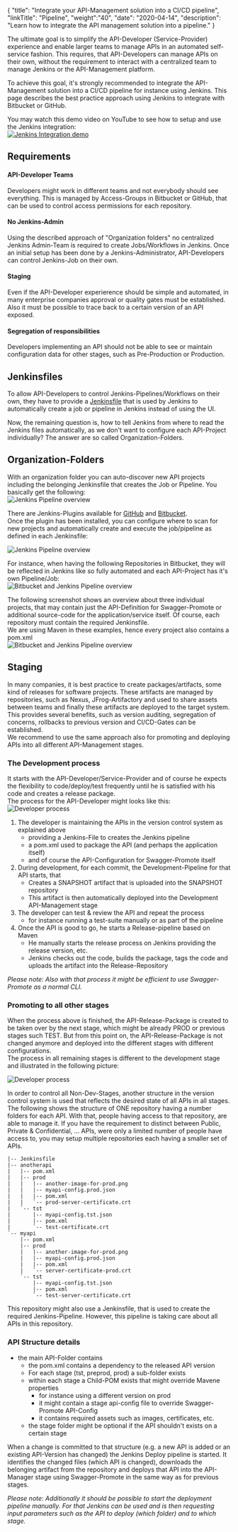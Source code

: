 {
"title": "Integrate your API-Management solution into a CI/CD pipeline",
"linkTitle": "Pipeline",
"weight":"40",
"date": "2020-04-14",
"description": "Learn how to integrate the API management solution into a pipeline."
}

The ultimate goal is to simplify the API-Developer (Service-Provider) experience and enable larger teams to manage APIs in an automated self-service fashion. This requires, that API-Developers can manage APIs on their own, without the requirement to interact with a centralized team to manage Jenkins or the API-Management platform.  

To achieve this goal, it's strongly recommended to integrate the API-Management solution into a CI/CD pipeline for instance using Jenkins. This page describes the best practice approach using Jenkins to integrate with Bitbucket or GitHub.  

You may watch this demo video on YouTube to see how to setup and use the Jenkins integration:  
[![Jenkins Integration demo](https://img.youtube.com/vi/HGCZ0IQmqd8/2.jpg)](https://youtu.be/HGCZ0IQmqd8)

## Requirements 
#### API-Developer Teams
Developers might work in different teams and not everybody should see everything. This is managed by Access-Groups in Bitbucket or GitHub, that can be used to control access permissions for each repository.
#### No Jenkins-Admin
Using the described approach of "Organization folders" no centralized Jenkins Admin-Team is required to create Jobs/Workflows in Jenkins. Once an initial setup has been done by a Jenkins-Administrator, API-Developers can control Jenkins-Job on their own.
#### Staging 
Even if the API-Developer experierence should be simple and automated, in many enterprise companies approval or quality gates must be established. Also it must be possible to trace back to a certain version of an API exposed.
#### Segregation of responsibilities
Developers implementing an API should not be able to see or maintain configuration data for other stages, such as Pre-Production or Production.

## Jenkinsfiles
To allow API-Developers to control Jenkins-Pipelines/Workflows on their own, they have to provide a [Jenkinsfile](https://jenkins.io/doc/book/pipeline/jenkinsfile/) that is used by Jenkins to automatically create a job or pipeline in Jenkins instead of using the UI.  

Now, the remaining question is, how to tell Jenkins from where to read the Jenkins files automatically, as we don't want to configure each API-Project individually? The answer are so called Organization-Folders.

## Organization-Folders
With an organization folder you can auto-discover new API projects including the belonging Jenkinsfile that creates the Job or Pipeline. You basically get the following:  
![Jenkins Pipeline overview](/Images/overview/jenkins-workflow.png)
  
There are Jenkins-Plugins available for [GitHub](https://plugins.jenkins.io/github-branch-source/) and [Bitbucket](https://plugins.jenkins.io/cloudbees-bitbucket-branch-source/).  
Once the plugin has been installed, you can configure where to scan for new projects and automatically create and execute the job/pipeline as defined in each Jenkinsfile:  
  
![Jenkins Pipeline overview](/Images/overview/bitbucket-organization-folder.png)  

For instance, when having the following Repositories in Bitbucket, they will be reflected in Jenkins like so fully automated and each API-Project has it's own Pipeline/Job:  
![Bitbucket and Jenkins Pipeline overview](/Images/overview/bitbucket-with-jenkins.png)  

The following screenshot shows an overview about three individual projects, that may contain just the API-Definition for Swagger-Promote or additional source-code for the application/service itself. Of course, each repository must contain the required Jenkinsfile.  
We are using Maven in these examples, hence every project also contains a pom.xml   
![Bitbucket and Jenkins Pipeline overview](/Images/overview/sample-repositories.png)  

## Staging
In many companies, it is best practice to create packages/artifacts, some kind of releases for software projects. These artifacts are managed by repositories, such as Nexus, JFrog-Artifactory and used to share assets between teams and finally these artifacts are deployed to the target system. This provides several benefits, such as version auditing, segregation of concerns, rollbacks to previous version and CI/CD-Gates can be established.  
We recommend to use the same approach also for promoting and deploying APIs into all different API-Management stages.  

### The Development process
It starts with the API-Developer/Service-Provider and of course he expects the flexibility to code/deploy/test frequently until he is satisfied with his code and creates a release package.  
The process for the API-Developer might looks like this:  
![Developer process](/Images/overview/dev-to-prod-process.png)  

1. The developer is maintaining the APIs in the version control system as explained above
   - providing a Jenkins-File to creates the Jenkins pipeline
   - a pom.xml used to package the API (and perhaps the application itself)
   - and of course the API-Configuration for Swagger-Promote itself
2. During development, for each commit, the Development-Pipeline for that API starts, that
   - Creates a SNAPSHOT artifact that is uploaded into the SNAPSHOT repository
   - This artifact is then automatically deployed into the Development API-Management stage
3. The developer can test & review the API and repeat the process
   - for instance running a test-suite manually or as part of the pipeline
4. Once the API is good to go, he starts a Release-pipeline based on Maven
   - He manually starts the release process on Jenkins providing the release version, etc. 
   - Jenkins checks out the code, builds the package, tags the code and uploads the artifact into the Release-Repository

_Please note: Also with that process it might be efficient to use Swagger-Promote as a normal CLI._  

### Promoting to all other stages
When the process above is finished, the API-Release-Package is created to be taken over by the next stage, which might be already PROD or previous stages such TEST. But from this point on, the API-Release-Package is not changed anymore and deployed into the different stages with different configurations.  
The process in all remaining stages is different to the development stage and illustrated in the following picture:   

![Developer process](/Images/overview/prod-process.png)  

In order to control all Non-Dev-Stages, another structure in the version control system is used that reflects the desired state of all APIs in all stages.  
The following shows the structure of ONE repository having a number folders for each API. With that, people having access to that repository, are able to manage it. If you have the requirement to distinct between Public, Private & Confidential, ... APIs, were only a limited number of people have access to, you may setup multiple repositories each having a smaller set of APIs.  
```
|-- Jenkinsfile
|-- anotherapi
|   |-- pom.xml
|   |-- prod
|   |   |-- another-image-for-prod.png
|   |   |-- myapi-config.prod.json
|   |   |-- pom.xml
|   |   `-- prod-server-certificate.crt
|   `-- tst
|       |-- myapi-config.tst.json
|       |-- pom.xml
|       `-- test-certificate.crt
`-- myapi
    |-- pom.xml
    |-- prod
    |   |-- another-image-for-prod.png
    |   |-- myapi-config.prod.json
    |   |-- pom.xml
    |   `-- server-certificate-prod.crt
    `-- tst
        |-- myapi-config.tst.json
        |-- pom.xml
        `-- test-server-certificate.crt
```
This repository might also use a Jenkinsfile, that is used to create the required Jenkins-Pipeline. However, this pipeline is taking care about all APIs in this repository.  

### API Structure details
- the main API-Folder contains 
  - the pom.xml contains a dependency to the released API version
  - For each stage (tst, preprod, prod) a sub-folder exists 
  - within each stage a Child-POM exists that might override Mavene properties
     - for instance using a different version on prod
     - it might contain a stage api-config file to override Swagger-Promote API-Config
     - it contains required assets such as images, certificates, etc.
  - the stage folder might be optional if the API shouldn't exists on a certain stage

When a  change is committed to that structure (e.g. a new API is added or an existing API-Version has changed) the Jenkins Deploy pipeline is started. It identifies the changed files (which API is changed), downloads the belonging artifact from the repository and deploys that API into the API-Manager stage using Swagger-Promote in the same way as for previous stages.  

_Please note: Additionally it should be possible to start the deployment pipeline manually. For that Jenkins can be used and is then requesting input parameters such as the API to deploy (which folder) and to which stage._